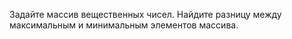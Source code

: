  Задайте массив вещественных чисел. Найдите разницу между максимальным и минимальным элементов массива.
